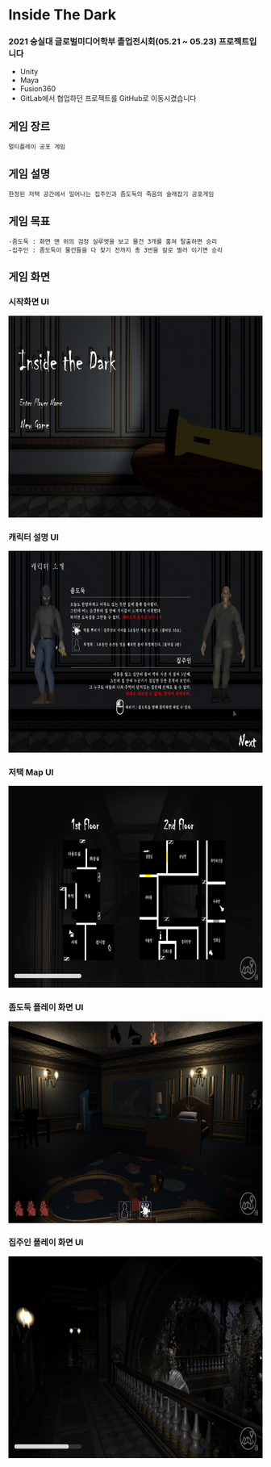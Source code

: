 # Inside The Dark

### 2021 숭실대 글로벌미디어학부 졸업전시회(05.21 ~ 05.23) 프로젝트입니다  
* Unity
* Maya
* Fusion360
* GitLab에서 협업하던 프로젝트를 GitHub로 이동시켰습니다

## 게임 장르
```
멀티플레이 공포 게임
```

## 게임 설명
```
한정된 저택 공간에서 일어나는 집주인과 좀도둑의 죽음의 술래잡기 공포게임
```
## 게임 목표
```
-좀도둑 : 화면 맨 위의 검정 실루엣을 보고 물건 3개를 훔쳐 탈출하면 승리
-집주인 : 좀도둑이 물건들을 다 찾기 전까지 총 3번을 칼로 찔러 이기면 승리
```
## 게임 화면

### 시작화면 UI
<img src="./Assets/ReadmeImg/StartUI.png" width="700px" height="400px" alt="StartSceneUI">

### 캐릭터 설명 UI
<img src="./Assets/ReadmeImg/Intro.png" width="700px" height="400px" alt="CharacterUI">

### 저택 Map UI
<img src="./Assets/ReadmeImg/map.png" width="700px" height="400px" alt="MapUI">

### 좀도둑 플레이 화면 UI
<img src="./Assets/ReadmeImg/Theif.png" width="700px" height="400px" alt="PlayerUITheif">

### 집주인 플레이 화면 UI
<img src="./Assets/ReadmeImg/HomeOwner.png" width="700px" height="400px" alt="PlayerUIHomeOwner">


